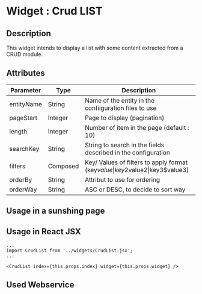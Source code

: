 # Widget : Crud LIST

## Description

This widget intends to display a list with some content extracted from a CRUD module.

## Attributes

| Parameter     | Type          | Description   |
|---------------|---------------|---------------|
| entityName    | String        | Name of the entity in the confiiguration files to use |
| pageStart     | Integer       | Page to display (pagination) |
| length        | Integer       | Number of item in the page (default : 10) |
| searchKey     | String        | String to search in the fields described in the configuration |
| filters       | Composed      | Key/ Values of filters to apply format (key$value\|key2$value2\|key3$value3) |
| orderBy       | String        | Attribut to use for ordering |
| orderWay      | String        | ASC or DESC, to decide to sort way |


## Usage in a sunshing page

## Usage in React JSX

```
...
import CrudList from '../widgets/CrudList.jsx';
...

<CrudList index={this.props.index} widget={this.props.widget} />

```


## Used Webservice